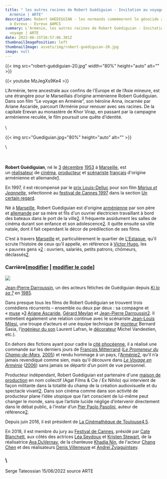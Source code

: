 ```yaml
---
title: " les autres racines de Robert Guédiguian - Invitation au voyage en
  Arménie | ARTE"
description: Robert GHEDIGUIAN - les normands commémorent le génocide arméniens
  à Evreux - Evreux AAMCS
summary: L’Arménie, les autres racines de Robert Guédiguian - Invitation au
  voyage | ARTE
date: 2022-06-15T16:57:06.301Z
thumbnailImagePosition: left
thumbnailImage: assets/img/robert-guédiguian-20.jpg
image: null
---
```

{{< img src="robert-guédiguian-20.jpg" width="80%" height="auto" alt="" >}}

{{< youtube MzJegXs9Ke4 >}}

<!--StartFragment-->

L’Arménie, terre ancestrale aux confins de l'Europe et de l’Asie mineure, est une étrangère pour le Marseillais d’origine arménienne Robert Guédiguian. Dans son film “Le voyage en Arménie”, son héroïne Anna, incarnée par Ariane Ascaride, parcourt l’Arménie pour renouer avec ses racines. De la capitale Erevan au monastère de Khor Virap, en passant par la campagne arménienne reculée, le film poursuit une quête d’identité.\
\
\
<!--StartFragment-->

{{< img src="Guediguian.jpg="80%" height="auto" alt="" >}}

<!--EndFragment-->\
\
\
**Robert Guédiguian**, né le [3](https://fr.wikipedia.org/wiki/3_d%C3%A9cembre "3 décembre") [décembre](https://fr.wikipedia.org/wiki/D%C3%A9cembre_1953 "Décembre 1953") [1953](https://fr.wikipedia.org/wiki/1953 "1953") à [Marseille](https://fr.wikipedia.org/wiki/Marseille "Marseille"), est un [réalisateur](https://fr.wikipedia.org/wiki/R%C3%A9alisateur "Réalisateur") de [cinéma](https://fr.wikipedia.org/wiki/Cin%C3%A9ma_fran%C3%A7ais "Cinéma français"), [producteur](https://fr.wikipedia.org/wiki/Producteur_de_cin%C3%A9ma "Producteur de cinéma") et [scénariste](https://fr.wikipedia.org/wiki/Sc%C3%A9nariste) [français](https://fr.wikipedia.org/wiki/France "France") d'origine arménienne et allemande[1](https://fr.wikipedia.org/wiki/Robert_Gu%C3%A9diguian#cite_note-1).

En 1997, il est récompensé par le [prix Louis-Delluc](https://fr.wikipedia.org/wiki/Prix_Louis-Delluc "Prix Louis-Delluc") pour son film *[Marius et Jeannette](https://fr.wikipedia.org/wiki/Marius_et_Jeannette "Marius et Jeannette")*, sélectionné au [festival de Cannes 1997](https://fr.wikipedia.org/wiki/Festival_de_Cannes_1997 "Festival de Cannes 1997") dans la section [Un certain regard](https://fr.wikipedia.org/wiki/Un_certain_regard "Un certain regard").

Né à [Marseille](https://fr.wikipedia.org/wiki/Marseille "Marseille"), Robert Guédiguian est d'origine [arménienne](https://fr.wikipedia.org/wiki/Arm%C3%A9nie "Arménie") par son père et [allemande](https://fr.wikipedia.org/wiki/Allemagne "Allemagne") par sa mère et fils d'un ouvrier électricien travaillant à bord des bateaux dans le port de la ville[2](https://fr.wikipedia.org/wiki/Robert_Gu%C3%A9diguian#cite_note-telerama_74900-2). Il fréquente assidument les salles de cinéma durant son enfance et son adolescence[2](https://fr.wikipedia.org/wiki/Robert_Gu%C3%A9diguian#cite_note-telerama_74900-2). Il quitte ensuite sa ville natale, dont il fait cependant le décor de prédilection de ses films.

C’est à travers [Marseille](https://fr.wikipedia.org/wiki/Marseille "Marseille") et, particulièrement le quartier de [L'Estaque](https://fr.wikipedia.org/wiki/L%27Estaque "L'Estaque"), qu'il scrute l’histoire de ceux qu’il appelle, en référence à [Victor Hugo](https://fr.wikipedia.org/wiki/Victor_Hugo "Victor Hugo"), les « pauvres gens »[2](https://fr.wikipedia.org/wiki/Robert_Gu%C3%A9diguian#cite_note-telerama_74900-2) : ouvriers, salariés, petits patrons, chômeurs, déclassés[2](https://fr.wikipedia.org/wiki/Robert_Gu%C3%A9diguian#cite_note-telerama_74900-2).

### Carrière[[modifier](https://fr.wikipedia.org/w/index.php?title=Robert_Gu%C3%A9diguian&veaction=edit&section=3 "Modifier la section : Carrière") | [modifier le code](https://fr.wikipedia.org/w/index.php?title=Robert_Gu%C3%A9diguian&action=edit&section=3 "Modifier la section : Carrière")]

[![](https://upload.wikimedia.org/wikipedia/commons/thumb/0/00/Jean-Pierre_Darroussin_Cannes_2011.jpg/220px-Jean-Pierre_Darroussin_Cannes_2011.jpg)](https://commons.wikimedia.org/wiki/File:Jean-Pierre_Darroussin_Cannes_2011.jpg?uselang=fr)

[](https://fr.wikipedia.org/wiki/Fichier:Jean-Pierre_Darroussin_Cannes_2011.jpg "Agrandir")

[Jean-Pierre Darroussin](https://fr.wikipedia.org/wiki/Jean-Pierre_Darroussin "Jean-Pierre Darroussin"), un des acteurs fétiches de Guédiguian depuis *[Ki lo sa ?](https://fr.wikipedia.org/wiki/Ki_lo_sa_%3F "Ki lo sa ?")* en [1985](https://fr.wikipedia.org/wiki/1985_au_cin%C3%A9ma "1985 au cinéma").

Dans presque tous les films de Robert Guédiguian se trouvent trois comédiens récurrents – ensemble ou deux par deux : sa compagne et « [muse](https://fr.wiktionary.org/wiki/muse "wikt:muse") »[3](https://fr.wikipedia.org/wiki/Robert_Gu%C3%A9diguian#cite_note-3) [Ariane Ascaride](https://fr.wikipedia.org/wiki/Ariane_Ascaride "Ariane Ascaride"), [Gérard Meylan](https://fr.wikipedia.org/wiki/G%C3%A9rard_Meylan "Gérard Meylan") et [Jean-Pierre Darroussin](https://fr.wikipedia.org/wiki/Jean-Pierre_Darroussin "Jean-Pierre Darroussin")[2](https://fr.wikipedia.org/wiki/Robert_Gu%C3%A9diguian#cite_note-telerama_74900-2). Il entretient également une relation continue avec le scénariste [Jean-Louis Milesi](https://fr.wikipedia.org/wiki/Jean-Louis_Milesi "Jean-Louis Milesi"), une troupe d’acteurs et une équipe technique (le [monteur](https://fr.wikipedia.org/wiki/Monteur "Monteur") Bernard Sasia, l’[ingénieur du son](https://fr.wikipedia.org/wiki/Ing%C3%A9nieur_du_son "Ingénieur du son") Laurent Lafran, le [décorateur](https://fr.wikipedia.org/wiki/D%C3%A9corateur_de_cin%C3%A9ma "Décorateur de cinéma") Michel Vandestien, etc.).

En dehors des fictions ayant pour cadre la [cité phocéenne](https://fr.wikipedia.org/wiki/Cit%C3%A9_phoc%C3%A9enne "Cité phocéenne"), il a réalisé une commande sur les derniers jours de [François Mitterrand](https://fr.wikipedia.org/wiki/Fran%C3%A7ois_Mitterrand "François Mitterrand") (*[Le Promeneur du Champ-de-Mars](https://fr.wikipedia.org/wiki/Le_Promeneur_du_Champ-de-Mars "Le Promeneur du Champ-de-Mars")*, [2005](https://fr.wikipedia.org/wiki/2005_au_cin%C3%A9ma "2005 au cinéma")) et rendu hommage à un pays, l'[Arménie](https://fr.wikipedia.org/wiki/Arm%C3%A9nie "Arménie")[2](https://fr.wikipedia.org/wiki/Robert_Gu%C3%A9diguian#cite_note-telerama_74900-2), qu’il n’a jamais revendiqué comme sien, mais qu’il découvre dans *[Le Voyage en Arménie](https://fr.wikipedia.org/wiki/Le_Voyage_en_Arm%C3%A9nie "Le Voyage en Arménie")* ([2006](https://fr.wikipedia.org/wiki/2006_au_cin%C3%A9ma "2006 au cinéma")) sans jamais se départir d’un point de vue personnel.

Producteur indépendant, Robert Guédiguian est partenaire d'une [maison de production](https://fr.wikipedia.org/wiki/Maison_de_production "Maison de production") en nom collectif (Agat Films & Cie / Ex Nihilo) qui intervient de façon militante dans la totalité du champ de la création audiovisuelle et du spectacle vivant[2](https://fr.wikipedia.org/wiki/Robert_Gu%C3%A9diguian#cite_note-telerama_74900-2). Dans son cinéma comme dans son activité de producteur plane l’idée utopique que l’art conscient de lui-même peut changer le monde, sans que l’artiste lucide néglige d’intervenir directement dans le débat public, à l’instar d’un [Pier Paolo Pasolini](https://fr.wikipedia.org/wiki/Pier_Paolo_Pasolini "Pier Paolo Pasolini"), auteur de référence[2](https://fr.wikipedia.org/wiki/Robert_Gu%C3%A9diguian#cite_note-telerama_74900-2).

Depuis juin 2016, il est président de [La Cinémathèque de Toulouse](https://fr.wikipedia.org/wiki/Cin%C3%A9math%C3%A8que_de_Toulouse "Cinémathèque de Toulouse")[4](https://fr.wikipedia.org/wiki/Robert_Gu%C3%A9diguian#cite_note-4),[5](https://fr.wikipedia.org/wiki/Robert_Gu%C3%A9diguian#cite_note-5).

En 2018, il est membre du jury au [Festival de Cannes](https://fr.wikipedia.org/wiki/Festival_de_Cannes_2018 "Festival de Cannes 2018"), présidé par [Cate Blanchett](https://fr.wikipedia.org/wiki/Cate_Blanchett "Cate Blanchett"), aux côtés des actrices [Léa Seydoux](https://fr.wikipedia.org/wiki/L%C3%A9a_Seydoux "Léa Seydoux") et [Kristen Stewart](https://fr.wikipedia.org/wiki/Kristen_Stewart "Kristen Stewart"), de la réalisatrice [Ava DuVernay](https://fr.wikipedia.org/wiki/Ava_DuVernay "Ava DuVernay"), de la chanteuse [Khadja Nin](https://fr.wikipedia.org/wiki/Khadja_Nin "Khadja Nin"), de l'acteur [Chang Chen](https://fr.wikipedia.org/wiki/Chang_Chen "Chang Chen") et des réalisateurs [Denis Villeneuve](https://fr.wikipedia.org/wiki/Denis_Villeneuve "Denis Villeneuve") et [Andreï Zviaguintsev](https://fr.wikipedia.org/wiki/Andre%C3%AF_Zviaguintsev "Andreï Zviaguintsev").

### \

Serge Tateossian 15/06/2022 source ARTE